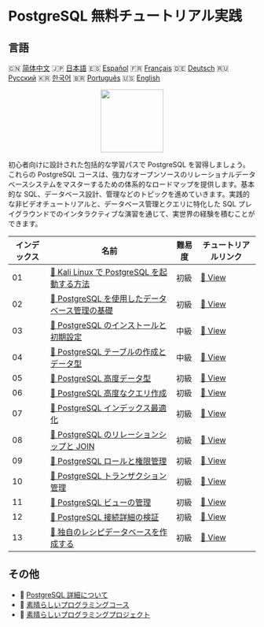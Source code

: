# PostgreSQL 無料チュートリアル実践

## 言語

🇨🇳 [简体中文](README_zh.md) 🇯🇵 [日本語](README_ja.md) 🇪🇸 [Español](README_es.md) 🇫🇷 [Français](README_fr.md) 🇩🇪 [Deutsch](README_de.md) 🇷🇺 [Русский](README_ru.md) 🇰🇷 [한국어](README_ko.md) 🇧🇷 [Português](README_pt.md) 🇺🇸 [English](README.md) 

<div align="center">
<img width="128px" src="https://file.labex.io/path/9xEeZgWSNpHA.png">
</div>

初心者向けに設計された包括的な学習パスで PostgreSQL を習得しましょう。これらの PostgreSQL コースは、強力なオープンソースのリレーショナルデータベースシステムをマスターするための体系的なロードマップを提供します。基本的な SQL、データベース設計、管理などのトピックを進めていきます。実践的な非ビデオチュートリアルと、データベース管理とクエリに特化した SQL プレイグラウンドでのインタラクティブな演習を通じて、実世界の経験を積むことができます。

|   インデックス | 名前                                                                                                                                         | 難易度   | チュートリアルリンク                                                                                       |
|----------------|----------------------------------------------------------------------------------------------------------------------------------------------|----------|------------------------------------------------------------------------------------------------------------|
|             01 | [📖 Kali Linux で PostgreSQL を起動する方法](https://labex.io/ja/tutorials/kali-how-to-start-postgresql-in-kali-linux-417476)                | 初級     | [🔗 View](https://labex.io/ja/tutorials/kali-how-to-start-postgresql-in-kali-linux-417476)                 |
|             02 | [📖 PostgreSQL を使用したデータベース管理の基礎](https://labex.io/ja/tutorials/postgresql-database-management-basics-with-postgresql-550899) | 初級     | [🔗 View](https://labex.io/ja/tutorials/postgresql-database-management-basics-with-postgresql-550899)      |
|             03 | [📖 PostgreSQL のインストールと初期設定](https://labex.io/ja/tutorials/postgresql-installation-and-initial-setup-of-postgresql-550900)       | 中級     | [🔗 View](https://labex.io/ja/tutorials/postgresql-installation-and-initial-setup-of-postgresql-550900)    |
|             04 | [📖 PostgreSQL テーブルの作成とデータ型](https://labex.io/ja/tutorials/postgresql-postgresql-table-creation-and-data-types-550901)           | 中級     | [🔗 View](https://labex.io/ja/tutorials/postgresql-postgresql-table-creation-and-data-types-550901)        |
|             05 | [📖 PostgreSQL 高度データ型](https://labex.io/ja/tutorials/postgresql-postgresql-advanced-data-types-550947)                                 | 初級     | [🔗 View](https://labex.io/ja/tutorials/postgresql-postgresql-advanced-data-types-550947)                  |
|             06 | [📖 PostgreSQL 高度なクエリ作成](https://labex.io/ja/tutorials/postgresql-postgresql-advanced-query-writing-550948)                          | 初級     | [🔗 View](https://labex.io/ja/tutorials/postgresql-postgresql-advanced-query-writing-550948)               |
|             07 | [📖 PostgreSQL インデックス最適化](https://labex.io/ja/tutorials/postgresql-data-filtering-and-simple-queries-in-postgresql-550955)          | 初級     | [🔗 View](https://labex.io/ja/tutorials/postgresql-data-filtering-and-simple-queries-in-postgresql-550955) |
|             08 | [📖 PostgreSQL のリレーションシップと JOIN](https://labex.io/ja/tutorials/postgresql-postgresql-relationships-and-joins-550959)              | 初級     | [🔗 View](https://labex.io/ja/tutorials/postgresql-postgresql-relationships-and-joins-550959)              |
|             09 | [📖 PostgreSQL ロールと権限管理](https://labex.io/ja/tutorials/postgresql-postgresql-role-and-permission-management-550960)                  | 初級     | [🔗 View](https://labex.io/ja/tutorials/postgresql-postgresql-role-and-permission-management-550960)       |
|             10 | [📖 PostgreSQL トランザクション管理](https://labex.io/ja/tutorials/postgresql-data-filtering-and-simple-queries-in-postgresql-550964)        | 初級     | [🔗 View](https://labex.io/ja/tutorials/postgresql-data-filtering-and-simple-queries-in-postgresql-550964) |
|             11 | [📖 PostgreSQL ビューの管理](https://labex.io/ja/tutorials/postgresql-data-filtering-and-simple-queries-in-postgresql-550966)                | 初級     | [🔗 View](https://labex.io/ja/tutorials/postgresql-data-filtering-and-simple-queries-in-postgresql-550966) |
|             12 | [📖 PostgreSQL 接続詳細の検証](https://labex.io/ja/tutorials/postgresql-verify-postgresql-connection-details-551083)                         | 初級     | [🔗 View](https://labex.io/ja/tutorials/postgresql-verify-postgresql-connection-details-551083)            |
|             13 | [📖 独自のレシピデータベースを作成する](https://labex.io/ja/tutorials/postgresql-create-your-own-recipe-database-551100)                     | 初級     | [🔗 View](https://labex.io/ja/tutorials/postgresql-create-your-own-recipe-database-551100)                 |

## その他

- 🔗 [PostgreSQL 詳細について](https://labex.io/ja/skilltrees/postgresql)
- 🔗 [素晴らしいプログラミングコース](https://github.com/labex-labs/awesome-programming-courses)
- 🔗 [素晴らしいプログラミングプロジェクト](https://github.com/labex-labs/awesome-programming-projects)

